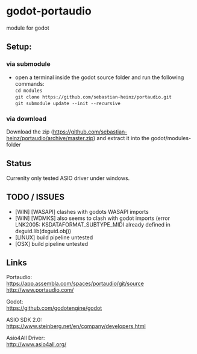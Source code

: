 godot-portaudio
===
module for godot

## Setup:
### via submodule
- open a terminal inside the godot source folder and run the following commands:  
`cd modules`  
`git clone https://github.com/sebastian-heinz/portaudio.git`  
`git submodule update --init --recursive`  

### via download 
Download the zip (https://github.com/sebastian-heinz/portaudio/archive/master.zip) and extract it into the godot/modules-folder

## Status
Currenlty only tested ASIO driver under windows.

## TODO / ISSUES
- [WIN] [WASAPI] clashes with godots WASAPI imports
- [WIN] [WDMKS] also seems to clash with godot imports (error LNK2005: KSDATAFORMAT_SUBTYPE_MIDI already defined in dxguid.lib(dxguid.obj))
- [LINUX] build pipeline untested
- [OSX] build pipeline untested

## Links
Portaudio:  
https://app.assembla.com/spaces/portaudio/git/source  
http://www.portaudio.com/  
  
Godot:  
https://github.com/godotengine/godot  
  
ASIO SDK 2.0:  
https://www.steinberg.net/en/company/developers.html  

Asio4All Driver:  
http://www.asio4all.org/
